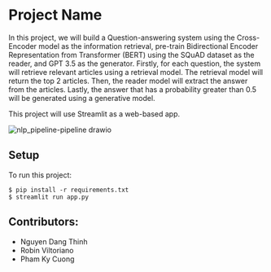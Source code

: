 # Project Name

In this project, we will build a Question-answering system using the Cross-Encoder model as the information retrieval, pre-train Bidirectional Encoder Representation from Transformer (BERT) using the SQuAD dataset as the reader, and GPT 3.5 as the generator. 
Firstly, for each question, the system will retrieve relevant articles using a retrieval model. The retrieval model will return the top 2 articles. Then, the reader model will extract the answer from the articles. Lastly, the answer that has a probability greater than 0.5 will be generated using a generative model.


This project will use Streamlit as a web-based app.

![nlp_pipeline-pipeline drawio](https://github.com/robinviltoriano/NLP_Assignment_2/assets/153576708/22bbac24-3dcb-4eb3-ac2b-c8996e75992e)


## Setup
To run this project: 
```
$ pip install -r requirements.txt
$ streamlit run app.py
```

## Contributors:
* Nguyen Dang Thinh
* Robin Viltoriano
* Pham Ky Cuong




